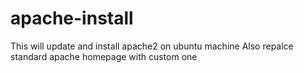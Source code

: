 # apache-install

This will update and install apache2 on ubuntu machine
Also repalce standard apache homepage with custom one
